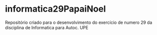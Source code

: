 # informatica29PapaiNoel
Repositório criado para o desenvolvimento do exercício de numero 29 da disciplina de Informatica para Autoc. UPE

